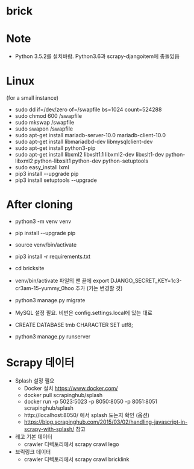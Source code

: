 # brick

# Note
- Python 3.5.2를 설치바람. Python3.6과 scrapy-djangoitem에 충돌있음


# Linux
(for a small instance)
- sudo dd if=/dev/zero of=/swapfile bs=1024 count=524288
- sudo chmod 600 /swapfile
- sudo mkswap /swapfile
- sudo swapon /swapfile
- sudo apt-get install mariadb-server-10.0 mariadb-client-10.0
- sudo apt-get install libmariadbd-dev libmysqlclient-dev
- sudo apt-get install python3-pip
- sudo apt-get install libxml2 libxslt1.1 libxml2-dev libxslt1-dev python-libxml2 python-libxslt1 python-dev python-setuptools
- sudo easy_install lxml
- pip3 install --upgrade pip
- pip3 install setuptools --upgrade

# After cloning
- python3 -m venv venv
- pip install --upgrade pip
- source venv/bin/activate
- pip3 install -r requirements.txt
- cd bricksite
- venv/bin/activate 파일의 맨 끝에 export DJANGO_SECRET_KEY=1c3-cr3am-15-yummy_0hoo 추가 (키는 변경할 것)
- python3 manage.py migrate

- MySQL 설정 필요. 비번은 config.settings.local에 있는 대로
- CREATE DATABASE tmb CHARACTER SET utf8;
- python3 manage.py runserver


# Scrapy 데이터
- Splash 설정 필요
    - Docker 설치 https://www.docker.com/
    - docker pull scrapinghub/splash
    - docker run -p 5023:5023 -p 8050:8050 -p 8051:8051 scrapinghub/splash
    - http://localhost:8050/ 에서 splash 도는지 확인 (옵션)
    - https://blog.scrapinghub.com/2015/03/02/handling-javascript-in-scrapy-with-splash/ 참고
- 레고 기본 데이터
    - crawler 디렉토리에서 scrapy crawl lego
- 브릭링크 데이터
    - crawler 디렉토리에서 scrapy crawl bricklink

